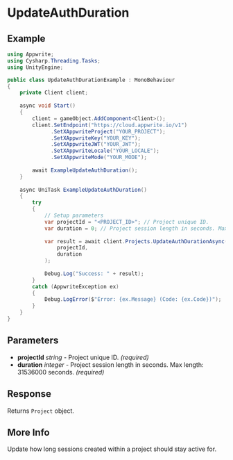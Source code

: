 # UpdateAuthDuration

## Example

```csharp
using Appwrite;
using Cysharp.Threading.Tasks;
using UnityEngine;

public class UpdateAuthDurationExample : MonoBehaviour
{
    private Client client;
    
    async void Start()
    {
        client = gameObject.AddComponent<Client>();
        client.SetEndpoint("https://cloud.appwrite.io/v1")
              .SetXAppwriteProject("YOUR_PROJECT");
              .SetXAppwriteKey("YOUR_KEY");
              .SetXAppwriteJWT("YOUR_JWT");
              .SetXAppwriteLocale("YOUR_LOCALE");
              .SetXAppwriteMode("YOUR_MODE");
        
        await ExampleUpdateAuthDuration();
    }
    
    async UniTask ExampleUpdateAuthDuration()
    {
        try
        {
            // Setup parameters
            var projectId = "<PROJECT_ID>"; // Project unique ID.
            var duration = 0; // Project session length in seconds. Max length: 31536000 seconds.
            
            var result = await client.Projects.UpdateAuthDurationAsync(
                projectId,
                duration
            );
            
            Debug.Log("Success: " + result);
        }
        catch (AppwriteException ex)
        {
            Debug.LogError($"Error: {ex.Message} (Code: {ex.Code})");
        }
    }
}
```

## Parameters

- **projectId** *string* - Project unique ID. *(required)*
- **duration** *integer* - Project session length in seconds. Max length: 31536000 seconds. *(required)*

## Response

Returns `Project` object.
## More Info

Update how long sessions created within a project should stay active for.

